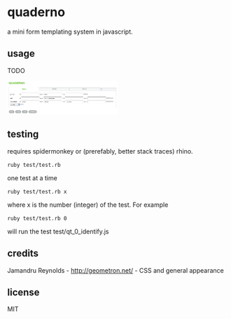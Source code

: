 
# quaderno

a mini form templating system in javascript.


## usage

TODO

<img src="http://github.com/jmettraux/quaderno/raw/master/doc/edition.png" width="50%" />


## testing

requires spidermonkey or (prerefably, better stack traces) rhino.

    ruby test/test.rb

one test at a time

    ruby test/test.rb x

where x is the number (integer) of the test. For example

    ruby test/test.rb 0

will run the test test/qt_0_identify.js


## credits

Jamandru Reynolds - http://geometron.net/ - CSS and general appearance


## license

MIT

